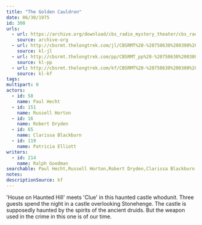 ```yaml
---
title: "The Golden Cauldron"
date: 06/30/1975
id: 300
urls: 
  - url: https://archive.org/download/cbs_radio_mystery_theater/cbs_radio_mystery_theater-0251-0300.zip/cbs_radio_mystery_theater-0251-0300%2Fcbsrmt_0300_the_golden_cauldron.mp3
    source: archive-org
  - url: http://cbsrmt.thelongtrek.com/jl/CBSRMT%20-%20750630%200300%20The%20Golden%20Cauldron_jl.mp3
    source: kl-jl
  - url: http://cbsrmt.thelongtrek.com/pp/CBSRMT_pp%20-%20750630%200300%20The%20Golden%20Cauldron.mp3
    source: kl-pp
  - url: http://cbsrmt.thelongtrek.com/kf/CBSRMT%20-%20750630%200300%20The%20Golden%20Cauldron_kf.mp3
    source: kl-kf
tags: 
multipart: 0
actors:  
  - id: 58
    name: Paul Hecht  
  - id: 151
    name: Russell Horton  
  - id: 16
    name: Robert Dryden  
  - id: 65
    name: Clarissa Blackburn  
  - id: 119
    name: Patricia Elliott
writers:  
  - id: 214
    name: Ralph Goodman
searchable: Paul Hecht,Russell Horton,Robert Dryden,Clarissa Blackburn,Patricia Elliott Ralph Goodman
notes: 
descriptionSource: kf
---
```

'House on Haunted Hill' meets 'Clue' in this haunted castle whodunit. Three guests spend the night in a castle overlooking Stonehenge. The castle is supposedly haunted by the spirits of the ancient druids. But the weapon used in the crime in this one is of our time.